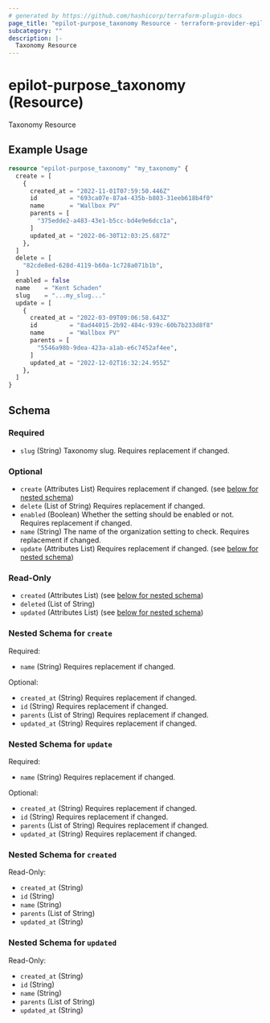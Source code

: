 ```yaml
---
# generated by https://github.com/hashicorp/terraform-plugin-docs
page_title: "epilot-purpose_taxonomy Resource - terraform-provider-epilot-purpose"
subcategory: ""
description: |-
  Taxonomy Resource
---
```


# epilot-purpose_taxonomy (Resource)

Taxonomy Resource

## Example Usage

```terraform
resource "epilot-purpose_taxonomy" "my_taxonomy" {
  create = [
    {
      created_at = "2022-11-01T07:59:50.446Z"
      id         = "693ca07e-87a4-435b-b803-31eeb618b4f0"
      name       = "Wallbox PV"
      parents = [
        "375edde2-a483-43e1-b5cc-bd4e9e6dcc1a",
      ]
      updated_at = "2022-06-30T12:03:25.687Z"
    },
  ]
  delete = [
    "82cde8ed-628d-4119-b60a-1c728a071b1b",
  ]
  enabled = false
  name    = "Kent Schaden"
  slug    = "...my_slug..."
  update = [
    {
      created_at = "2022-03-09T09:06:58.643Z"
      id         = "8ad44015-2b92-484c-939c-60b7b233d8f8"
      name       = "Wallbox PV"
      parents = [
        "5546a98b-9dea-423a-a1ab-e6c7452af4ee",
      ]
      updated_at = "2022-12-02T16:32:24.955Z"
    },
  ]
}
```

<!-- schema generated by tfplugindocs -->
## Schema

### Required

- `slug` (String) Taxonomy slug. Requires replacement if changed.

### Optional

- `create` (Attributes List) Requires replacement if changed. (see [below for nested schema](#nestedatt--create))
- `delete` (List of String) Requires replacement if changed.
- `enabled` (Boolean) Whether the setting should be enabled or not. Requires replacement if changed.
- `name` (String) The name of the organization setting to check. Requires replacement if changed.
- `update` (Attributes List) Requires replacement if changed. (see [below for nested schema](#nestedatt--update))

### Read-Only

- `created` (Attributes List) (see [below for nested schema](#nestedatt--created))
- `deleted` (List of String)
- `updated` (Attributes List) (see [below for nested schema](#nestedatt--updated))

<a id="nestedatt--create"></a>
### Nested Schema for `create`

Required:

- `name` (String) Requires replacement if changed.

Optional:

- `created_at` (String) Requires replacement if changed.
- `id` (String) Requires replacement if changed.
- `parents` (List of String) Requires replacement if changed.
- `updated_at` (String) Requires replacement if changed.


<a id="nestedatt--update"></a>
### Nested Schema for `update`

Required:

- `name` (String) Requires replacement if changed.

Optional:

- `created_at` (String) Requires replacement if changed.
- `id` (String) Requires replacement if changed.
- `parents` (List of String) Requires replacement if changed.
- `updated_at` (String) Requires replacement if changed.


<a id="nestedatt--created"></a>
### Nested Schema for `created`

Read-Only:

- `created_at` (String)
- `id` (String)
- `name` (String)
- `parents` (List of String)
- `updated_at` (String)


<a id="nestedatt--updated"></a>
### Nested Schema for `updated`

Read-Only:

- `created_at` (String)
- `id` (String)
- `name` (String)
- `parents` (List of String)
- `updated_at` (String)


